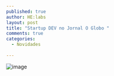 ```yaml
---
published: true
author: HE:labs
layout: post
title: "Startup DEV no Jornal O Globo "
comments: true
categories:
  - Novidades
     
---
```

![image](/blog/images/posts/2012-07-05/jornaloglobo.jpg)
